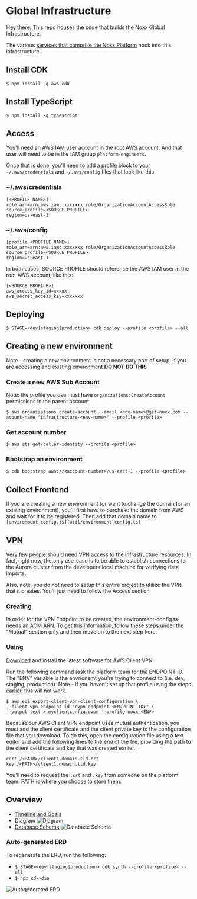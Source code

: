 # Global Infrastructure

Hey there. This repo houses the code that builds the Noxx Global Infrastructure.

The various [services that comprise the Noxx Platform](https://github.com/NoXX-Technologies/docs/blob/main/developers/services/README.md) hook into this infrastructure.

## Install CDK

`$ npm install -g aws-cdk`

## Install TypeScript

`$ npm install -g typescript`

## Access 

You'll need an AWS IAM user account in the root AWS account. And that user will need to be in the IAM group `platform-engineers`.

Once that is done, you'll need to add a profile block to your `~/.aws/credentials` and `~/.aws/config` files that look like this

### ~/.aws/credentials

````
[<PROFILE NAME>]
role_arn=arn:aws:iam::xxxxxxx:role/OrganizationAccountAccessRole
source_profile=<SOURCE PROFILE>
region=us-east-1
````

### ~/.aws/config
````  
[profile <PROFILE NAME>]
role_arn=arn:aws:iam::xxxxxxx:role/OrganizationAccountAccessRole
source_profile=<SOURCE PROFILE>
region=us-east-1
````

In both cases, SOURCE PROFILE should reference the AWS IAM user in the root AWS account, like this:

````
[<SOURCE PROFILE>]
aws_access_key_id=xxxxx
aws_secret_access_key=xxxxxxx
````


## Deploying

`$ STAGE=<dev|staging|production> cdk deploy --profile <profile> --all`

## Creating a new environment

Note - creating a new environment is not a necessary part of setup. If you are accessing and existing environment **DO NOT DO THIS**

### Create a new AWS Sub Account

Note: the profile you use must have `organizations:CreateAccount` permissions in the parent account

`$ aws organizations create-account --email <env-name>@get-noxx.com --acount-name "infrastructure-<env-name>" --profile <profile>`

### Get account number

`$ aws sts get-caller-identity --profile <profile>`

### Bootstrap an environment

`$ cdk bootstrap aws://<account-number>/us-east-1 --profile <profile>`


## Collect Frontend

If you are creating a new environment (or want to change the domain for an existing environment), you'll first have to purchase the domain from AWS and wait for it to be registered. Then add that domain name to `[environment-config.ts](util/environment-config.ts)`

## VPN

Very few people should need VPN access to the infrastructure resources. In fact, right now, the only use-case is to be able to establish connections to the Aurora cluster from the developers local machine for verifying data imports.

Also, note, you do not need to setup this entire project to utilize the VPN that it creates. You'll just need to follow the Access section

### Creating

In order for the VPN Endpoint to be created, the environment-config.ts needs an ACM ARN. To get this information, [follow these steps](https://docs.aws.amazon.com/vpn/latest/clientvpn-admin/client-authentication.html#mutual) under the "Mutual" section only and then move on to the next step here.

### Using

[Download](https://aws.amazon.com/vpn/client-vpn-download/) and install the latest software for AWS Client VPN.

Run the following command (ask the platform team for the ENDPOINT ID. The "ENV" variable is the envrionemt you're trying to connect to (i.e. dev, staging, production). Note - if you haven't set up that profile using the steps earlier, this will not work.

````
$ aws ec2 export-client-vpn-client-configuration \
--client-vpn-endpoint-id "cvpn-endpoint-<ENDPOINT ID>" \
--output text > myclientconfig.ovpn --profile noxx-<ENV>
````

Because our AWS Client VPN endpoint uses mutual authentication, you must add the client certificate and the client private key to the configuration file that you download. To do this, open the configuration file using a text editor and add the following lines to the end of the file, providing the path to the client certificate and key that was created earlier.

````
cert /<PATH>/client1.domain.tld.crt
key /<PATH>/client1.domain.tld.key
````

You'll need to request the `.crt` and `.key` from someone on the platform team. PATH is where you choose to store them.



## Overview

- [Timeline and Goals](https://docs.google.com/spreadsheets/d/11EZpMwBINrwbvLawncP47e5jE4AiuK7G1mOnHFt0rGw/edit#gid=0)
- Diagram
  ![Diagram](Noxx%20Global%20Infrastructure%202.0.drawio.png)
- [Database Schema](https://dbdiagram.io/d/631f938d0911f91ba591ff92)
  ![Database Schema](Database%20Schema.png)

### Auto-generated ERD

To regenerate the ERD, run the following:

- `$ STAGE=<dev|staging|production> cdk synth --profile <profile> --all`
- `$ npx cdk-dia`

![Autogenerated ERD](diagram.png)

